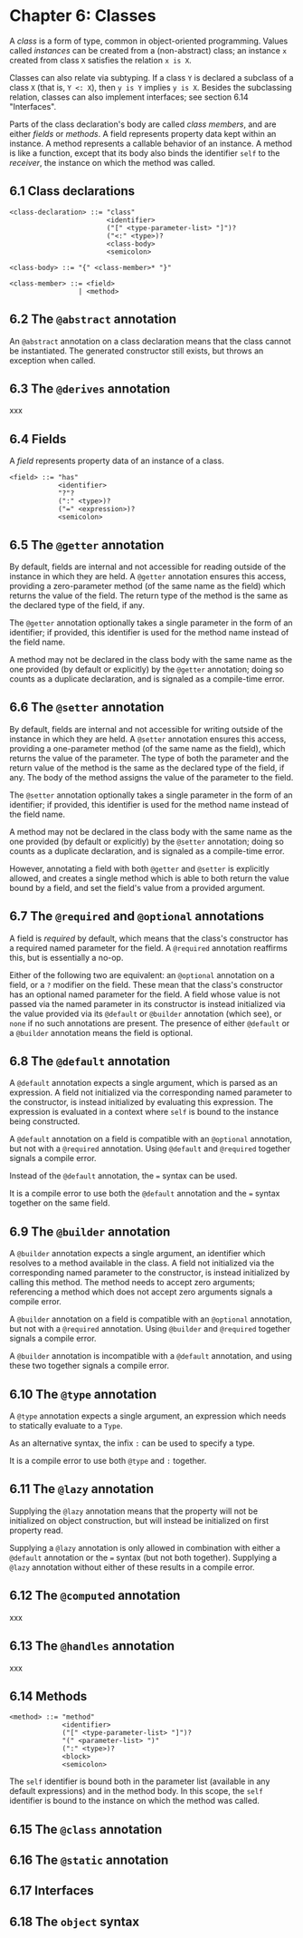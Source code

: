 # Chapter 6: Classes

A _class_ is a form of type, common in object-oriented programming. Values
called _instances_ can be created from a (non-abstract) class; an instance `x`
created from class `X` satisfies the relation `x is X`.

Classes can also relate via subtyping. If a class `Y` is declared a subclass of
a class `X` (that is, `Y <: X`), then `y is Y` implies `y is X`. Besides the
subclassing relation, classes can also implement interfaces; see section 6.14
"Interfaces".

Parts of the class declaration's body are called _class members_, and are
either _fields_ or _methods_. A field represents property data kept within an
instance. A method represents a callable behavior of an instance. A method is
like a function, except that its body also binds the identifier `self` to the
_receiver_, the instance on which the method was called.

## 6.1 Class declarations

```
<class-declaration> ::= "class"
                        <identifier>
                        ("[" <type-parameter-list> "]")?
                        ("<:" <type>)?
                        <class-body>
                        <semicolon>

<class-body> ::= "{" <class-member>* "}"

<class-member> ::= <field>
                 | <method>
```

## 6.2 The `@abstract` annotation

An `@abstract` annotation on a class declaration means that the class cannot
be instantiated. The generated constructor still exists, but throws an
exception when called.

## 6.3 The `@derives` annotation

xxx

## 6.4 Fields

A _field_ represents property data of an instance of a class.

```
<field> ::= "has"
            <identifier>
            "?"?
            (":" <type>)?
            ("=" <expression>)?
            <semicolon>
```

## 6.5 The `@getter` annotation

By default, fields are internal and not accessible for reading outside of the
instance in which they are held. A `@getter` annotation ensures this access,
providing a zero-parameter method (of the same name as the field) which returns
the value of the field. The return type of the method is the same as the
declared type of the field, if any.

The `@getter` annotation optionally takes a single parameter in the form of an
identifier; if provided, this identifier is used for the method name instead of
the field name.

A method may not be declared in the class body with the same name as the one
provided (by default or explicitly) by the `@getter` annotation; doing so
counts as a duplicate declaration, and is signaled as a compile-time error.

## 6.6 The `@setter` annotation

By default, fields are internal and not accessible for writing outside of the
instance in which they are held. A `@setter` annotation ensures this access,
providing a one-parameter method (of the same name as the field), which
returns the value of the parameter. The type of both the parameter and the
return value of the method is the same as the declared type of the field, if
any. The body of the method assigns the value of the parameter to the field.

The `@setter` annotation optionally takes a single parameter in the form of an
identifier; if provided, this identifier is used for the method name instead of
the field name.

A method may not be declared in the class body with the same name as the one
provided (by default or explicitly) by the `@setter` annotation; doing so
counts as a duplicate declaration, and is signaled as a compile-time error.

However, annotating a field with both `@getter` and `@setter` is explicitly
allowed, and creates a single method which is able to both return the value
bound by a field, and set the field's value from a provided argument.

## 6.7 The `@required` and `@optional` annotations

A field is _required_ by default, which means that the class's constructor has
a required named parameter for the field. A `@required` annotation reaffirms
this, but is essentially a no-op.

Either of the following two are equivalent: an `@optional` annotation on a
field, or a `?` modifier on the field. These mean that the class's constructor
has an optional named parameter for the field. A field whose value is not
passed via the named parameter in its constructor is instead initialized via
the value provided via its `@default` or `@builder` annotation (which see), or
`none` if no such annotations are present. The presence of either `@default` or
a `@builder` annotation means the field is optional.

## 6.8 The `@default` annotation

A `@default` annotation expects a single argument, which is parsed as an
expression. A field not initialized via the corresponding named parameter to
the constructor, is instead initialized by evaluating this expression. The
expression is evaluated in a context where `self` is bound to the instance
being constructed.

A `@default` annotation on a field is compatible with an `@optional`
annotation, but not with a `@required` annotation. Using `@default` and
`@required` together signals a compile error.

Instead of the `@default` annotation, the `=` syntax can be used.

It is a compile error to use both the `@default` annotation and the `=` syntax
together on the same field.

## 6.9 The `@builder` annotation

A `@builder` annotation expects a single argument, an identifier which resolves
to a method available in the class. A field not initialized via the
corresponding named parameter to the constructor, is instead initialized by
calling this method. The method needs to accept zero arguments; referencing a
method which does not accept zero arguments signals a compile error.

A `@builder` annotation on a field is compatible with an `@optional`
annotation, but not with a `@required` annotation. Using `@builder` and
`@required` together signals a compile error.

A `@builder` annotation is incompatible with a `@default` annotation, and using
these two together signals a compile error.

## 6.10 The `@type` annotation

A `@type` annotation expects a single argument, an expression which needs to
statically evaluate to a `Type`.

As an alternative syntax, the infix `:` can be used to specify a type.

It is a compile error to use both `@type` and `:` together.

## 6.11 The `@lazy` annotation

Supplying the `@lazy` annotation means that the property will not be
initialized on object construction, but will instead be initialized on first
property read.

Supplying a `@lazy` annotation is only allowed in combination with either a
`@default` annotation or the `=` syntax (but not both together). Supplying a
`@lazy` annotation without either of these results in a compile error.

## 6.12 The `@computed` annotation

xxx

## 6.13 The `@handles` annotation

xxx

## 6.14 Methods

```
<method> ::= "method"
             <identifier>
             ("[" <type-parameter-list> "]")?
             "(" <parameter-list> ")"
             (":" <type>)?
             <block>
             <semicolon>
```

The `self` identifier is bound both in the parameter list (available in any
default expressions) and in the method body. In this scope, the `self`
identifier is bound to the instance on which the method was called.

## 6.15 The `@class` annotation

## 6.16 The `@static` annotation

## 6.17 Interfaces

## 6.18 The `object` syntax

